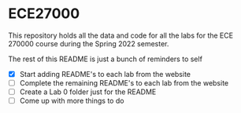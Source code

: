 # ECE27000

This repository holds all the data and code for all the labs for the ECE 270000 course during the Spring 2022 semester. 

The rest of this README is just a bunch of reminders to self

- [x] Start adding README's to each lab from the website
- [ ] Complete the remaining README's to each lab from the website
- [ ] Create a Lab 0 folder just for the README
- [ ] Come up with more things to do

